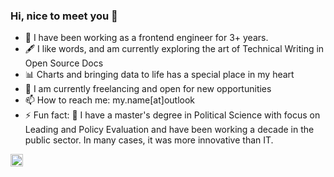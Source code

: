 ### Hi, nice to meet you 👋

- 🔭 I have been working as a frontend engineer for 3+ years. 
- 🖋️ I like words, and am currently exploring the art of Technical Writing in Open Source Docs
- 📊 Charts and bringing data to life has a special place in my heart
- 💼 I am currently freelancing and open for new opportunities
- 📫 How to reach me: my.name[at]outlook
- ⚡ Fun fact: 🌱 I have a master's degree in Political Science with focus on Leading and Policy Evaluation and have been working a decade in the public sector. In many cases, it was more innovative than IT. 


<img height="20" src="https://ziadoua.github.io/m3-Markdown-Badges/badges/Hacktoberfest2023/hacktoberfest20232.svg">
<!--
**evelinabe/evelinabe** is a ✨ _special_ ✨ repository because its `README.md` (this file) appears on your GitHub profile.

[![An image of @evelinabe's Holopin badges, which is a link to view their full Holopin profile](https://holopin.me/evelinabe)](https://holopin.io/@evelinabe)

Here are some ideas to get you started:

- 🔭 I’m currently working on ...
- 🌱 I’m currently learning ...
- 👯 I’m looking to collaborate on ...
- 🤔 I’m looking for help with ...
- 💬 Ask me about ...

- 😄 Pronouns: ...

-->
